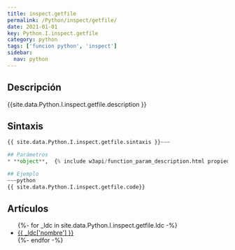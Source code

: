 ```yaml
---
title: inspect.getfile
permalink: /Python/inspect/getfile/
date: 2021-01-01
key: Python.I.inspect.getfile
category: python
tags: ['funcion python', 'inspect']
sidebar: 
  nav: python
---
```


## Descripción
{{site.data.Python.I.inspect.getfile.description }}

## Sintaxis
~~~python
{{ site.data.Python.I.inspect.getfile.sintaxis }}~~~

## Parámetros
* **object**,  {% include w3api/function_param_description.html propiedad=site.data.Python.I.inspect.getfile valor="object" %}

## Ejemplo
~~~python
{{ site.data.Python.I.inspect.getfile.code}}
~~~

## Artículos
<ul>
{%- for _ldc in site.data.Python.I.inspect.getfile.ldc -%}
   <li>
       <a href="{{_ldc['url'] }}">{{ _ldc['nombre'] }}</a>
   </li>
{%- endfor -%}
</ul>
